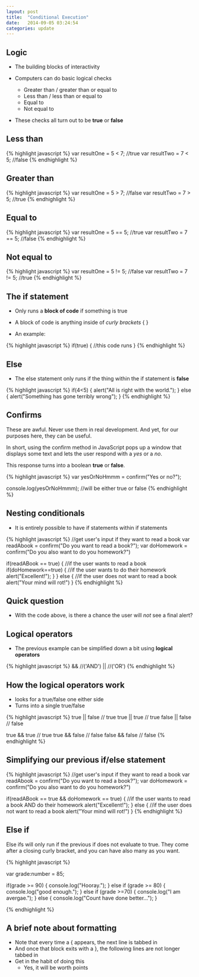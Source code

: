 ```yaml
---
layout: post
title:  "Conditional Execution"
date:   2014-09-05 03:24:54
categories: update
---
```



Logic
---------------------------------------------

- The building blocks of interactivity
- Computers can do basic logical checks
	- Greater than / greater than or equal to
	- Less than / less than or equal to
	- Equal to
	- Not equal to

- These checks all turn out to be **true** or **false**

Less than
---------------------------------------------

{% highlight javascript %}
var resultOne = 5 < 7; //true
var resultTwo = 7 < 5; //false
{% endhighlight %}

Greater than
----------------------------------------------

{% highlight javascript %}
var resultOne = 5 > 7; //false
var resultTwo = 7 > 5; //true
{% endhighlight %}

Equal to
-----------------------------------------------

{% highlight javascript %}
var resultOne = 5 == 5; //true
var resultTwo = 7 == 5; //false
{% endhighlight %}

Not equal to
-----------------------------------------------

{% highlight javascript %}
var resultOne = 5 != 5; //false
var resultTwo = 7 != 5; //true
{% endhighlight %}

The if statement
-----------------------------------------------

- Only runs a **block of code** if something is true

- A block of code is anything inside of *curly brackets* { }

- An example:

{% highlight javascript %}
if(true)
{
	//this code runs
}
{% endhighlight %}

Else
-----------------------------------------------

- The else statement only runs if the thing within the if statement is **false**

{% highlight javascript %}
if(4<5) {
	alert("All is right with the world.");
}
else
{
	alert("Something has gone terribly wrong");
}
{% endhighlight %}


Confirms
---------------------------------------------------

These are awful. Never use them in real development. And yet, for our purposes here, they can be useful.

In short, using the confirm method in JavaScript pops up a window that displays some text and lets the user respond with a *yes* or a *no*.

This response turns into a boolean **true** or **false**.

{% highlight javascript %}
var yesOrNoHmmm = confirm("Yes or no?");

console.log(yesOrNoHmmm); //will be either true or false
{% endhighlight %}


Nesting conditionals
----------------------------------------------------

- It is entirely possible to have if statements within if statements

{% highlight javascript %}
//get user's input if they want to read a book
var readAbook = confirm("Do you want to read a book?");
var doHomework = confirm("Do you also want to do you homework?")

if(readABook == true)
{
	//if the user wants to read a book
	if(doHomework==true)
	{
		//if the user wants to do their homework
		alert("Excellent!");
	}
}
else
{
	//if the user does not want to read a book
	alert("Your mind will rot!")
}
{% endhighlight %}


Quick question
--------------------------------------------------------

- With the code above, is there a chance the user will _not_ see a final alert?

Logical operators
--------------------------------------------------------

- The previous example can be simplified down a bit using **logical operators**

{% highlight javascript %}
&& //('AND')
|| //('OR')
{% endhighlight %}

How the logical operators work
--------------------------------------------------------

- looks for a true/false one either side
- Turns into a single true/false

{% highlight javascript %}
true 	|| false 	// true
true 	|| true 	// true
false	|| false 	// false

true 	&& true		// true
true 	&& false	// false
false	&& false	// false
{% endhighlight %}

Simplifying our previous if/else statement
--------------------------------------------------------

{% highlight javascript %}
//get user's input if they want to read a book
var readAbook = confirm("Do you want to read a book?");
var doHomework = confirm("Do you also want to do you homework?")

if(readABook == true && doHomework == true)
{
	//if the user wants to read a book AND do their homework
	alert("Excellent!");
}
else
{
	//if the user does not want to read a book
	alert("Your mind will rot!")
}
{% endhighlight %}

Else if
--------------------------------------------------------

Else ifs will only run if the previous if does not evaluate to true.
They come after a closing curly bracket, and you can have also many as you want.


{% highlight javascript %}

var grade:number = 85;

if(grade >= 90) {
	console.log("Hooray.");
} else if (grade >= 80) {
	console.log("good enough.");
} else if (grade >=70) {
	console.log("I am avergae.");
} else {
	console.log("Count have done better...");
}

{% endhighlight %}


A brief note about formatting
---------------------------------------------------------

- Note that every time a { appears, the next line is tabbed in
- And once that block exits with a }, the following lines are not longer tabbed in
- Get in the habit of doing this
	- Yes, it will be worth points
